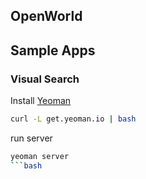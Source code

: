 ## OpenWorld

## Sample Apps
### Visual Search
Install [Yeoman](yeoman.io)
```bash
curl -L get.yeoman.io | bash
```

run server
```bash
yeoman server
```bash